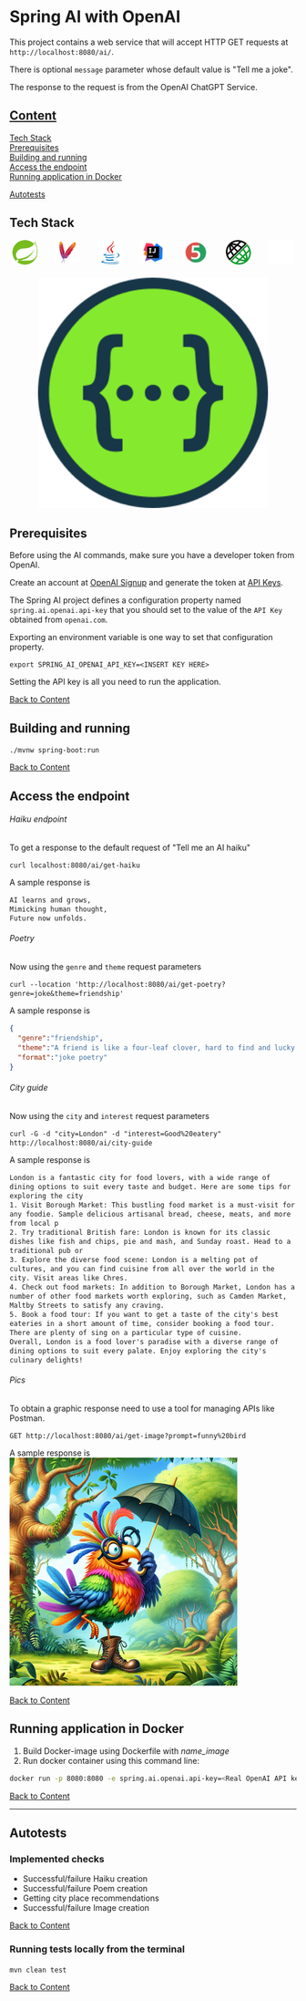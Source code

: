 # Spring AI with OpenAI


This project contains a web service that will accept HTTP GET requests at
`http://localhost:8080/ai/`.

There is optional `message` parameter whose default value is "Tell me a joke".

The response to the request is from the OpenAI ChatGPT Service.

## [Content](#Content)

[Tech Stack](#Tech-Stack)  
[Prerequisites](#Prerequisites)  
[Building and running](#Building-and-running)  
[Access the endpoint](#Access-the-endpoint)  
[Running application in Docker](#Running-application-in-Docker)

[Autotests](#Autotests)

## Tech Stack

<div style="display: flex; justify-content: center; flex-wrap: wrap; gap: 20px;">
  <a href="https://spring.io/" style="flex: 1 1 10%; text-align: center;">
    <img style="width: 80%;" title="Spring" src="src/main/resources/media/Spring.svg" alt="Spring">
  </a>
  <a href="https://maven.apache.org/" style="flex: 1 1 10%; text-align: center;">
    <img style="width: 80%;" title="Maven" src="src/main/resources/media/ApacheMaven.svg" alt="Maven">
  </a>
  <a href="https://www.java.com/" style="flex: 1 1 10%; text-align: center;">
    <img style="width: 80%;" title="Java" src="src/main/resources/media/java-original.svg" alt="Java">
  </a>
  <a href="https://www.jetbrains.com/" style="flex: 1 1 10%; text-align: center;">
    <img style="width: 80%;" title="IntelliJ IDEA" src="src/main/resources/media/Idea.svg" alt="IntelliJ IDEA">
  </a>
  <a href="https://junit.org/junit5/" style="flex: 1 1 10%; text-align: center;">
    <img style="width: 80%;" title="JUnit5" src="src/main/resources/media/Junit5.svg" alt="JUnit5">
  </a>
  <a href="https://rest-assured.io/" style="flex: 1 1 10%; text-align: center;">
    <img style="width: 80%;" title="Rest Assured" src="src/main/resources/media/rest-assured.png" alt="Rest Assured">
  </a>
  <a href="https://github.com/" style="flex: 1 1 10%; text-align: center;">
    <img style="width: 80%;" title="GitHub" src="src/main/resources/media/github-mark-white.svg" alt="GitHub">
  </a>
  <a href="https://swagger.io/" style="flex: 1 1 10%; text-align: center;">
    <img style="width: 80%;" title="Swagger" src="src/main/resources/media/Swagger.svg" alt="Swagger">
  </a>
</div>

## Prerequisites

Before using the AI commands, make sure you have a developer token from OpenAI.

Create an account at [OpenAI Signup](https://platform.openai.com/signup) and generate the token at [API Keys](https://platform.openai.com/account/api-keys).

The Spring AI project defines a configuration property named `spring.ai.openai.api-key` that you should set to the value of the `API Key` obtained from `openai.com`.

Exporting an environment variable is one way to set that configuration property.
```shell
export SPRING_AI_OPENAI_API_KEY=<INSERT KEY HERE>
```
Setting the API key is all you need to run the application.

[Back to Content](#Content)

## Building and running

```
./mvnw spring-boot:run
```

[Back to Content](#Content)

## Access the endpoint
###### Haiku endpoint
To get a response to the default request of "Tell me an AI haiku"
```shell 
curl localhost:8080/ai/get-haiku
```

A sample response is 
```text
AI learns and grows,
Mimicking human thought,
Future now unfolds.
```

###### Poetry
Now using the `genre` and `theme` request parameters
```shell 
curl --location 'http://localhost:8080/ai/get-poetry?genre=joke&theme=friendship'
```

A sample response is
```json
{
  "genre":"friendship",
  "theme":"A friend is like a four-leaf clover, hard to find and lucky to have. But unlike a clover,they won't wilt in a day. They'll stick around even when you're feeling gray. So cherish your pals, they're worth more than gold. Just don't let them borrow your favorite sweater, they might leave it out in the cold!",
  "format":"joke poetry"
}
```

###### City guide
Now using the `city` and `interest` request parameters
```shell
curl -G -d "city=London" -d "interest=Good%20eatery" http://localhost:8080/ai/city-guide
```

A sample response is

```text
London is a fantastic city for food lovers, with a wide range of dining options to suit every taste and budget. Here are some tips for exploring the city
1. Visit Borough Market: This bustling food market is a must-visit for any foodie. Sample delicious artisanal bread, cheese, meats, and more from local p
2. Try traditional British fare: London is known for its classic dishes like fish and chips, pie and mash, and Sunday roast. Head to a traditional pub or
3. Explore the diverse food scene: London is a melting pot of cultures, and you can find cuisine from all over the world in the city. Visit areas like Chres.
4. Check out food markets: In addition to Borough Market, London has a number of other food markets worth exploring, such as Camden Market, Maltby Streets to satisfy any craving.
5. Book a food tour: If you want to get a taste of the city's best eateries in a short amount of time, consider booking a food tour. There are plenty of sing on a particular type of cuisine.
Overall, London is a food lover's paradise with a diverse range of dining options to suit every palate. Enjoy exploring the city's culinary delights!
```

###### Pics
To obtain a graphic response need to use a tool for managing APIs like Postman. 
```text
GET http://localhost:8080/ai/get-image?prompt=funny%20bird
```

A sample response is  
<a>
    <img title="color bird" src="src/main/resources/media/funny_bird.png" alt="color bird">
</a>

[Back to Content](#Content)

## Running application in Docker

1. Build Docker-image using Dockerfile with *name_image*
2. Run docker container using this command line:

```bash
docker run -p 8080:8080 -e spring.ai.openai.api-key=<Real OpenAI API key must be here> <name_image>
```

[Back to Content](#Content)

-----------------------------------------------------------

## Autotests

### Implemented checks

- Successful/failure Haiku creation
- Successful/failure Poem creation
- Getting city place recommendations
- Successful/failure Image creation

[Back to Content](#Content)

### Running tests locally from the terminal

`mvn clean test`

[Back to Content](#Content)
  
